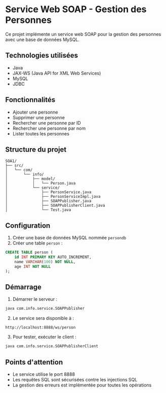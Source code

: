 # Service Web SOAP - Gestion des Personnes

Ce projet implémente un service web SOAP pour la gestion des personnes avec une base de données MySQL.

## Technologies utilisées

- Java
- JAX-WS (Java API for XML Web Services)
- MySQL
- JDBC

## Fonctionnalités

- Ajouter une personne
- Supprimer une personne
- Rechercher une personne par ID
- Rechercher une personne par nom
- Lister toutes les personnes

## Structure du projet

```
SOA1/
├── src/
│   └── com/
│       └── info/
│           ├── model/
│           │   └── Person.java
│           └── service/
│               ├── PersonService.java
│               ├── PersonServiceImpl.java
│               ├── SOAPPublisher.java
│               ├── SOAPPublisherClient.java
│               └── Test.java
```

## Configuration

1. Créer une base de données MySQL nommée `persondb`
2. Créer une table `person` :
```sql
CREATE TABLE person (
    id INT PRIMARY KEY AUTO_INCREMENT,
    name VARCHAR(100) NOT NULL,
    age INT NOT NULL
);
```

## Démarrage

1. Démarrer le serveur :
```bash
java com.info.service.SOAPPublisher
```

2. Le service sera disponible à :
```
http://localhost:8888/ws/person
```

3. Pour tester, exécuter le client :
```bash
java com.info.service.SOAPPublisherClient
```

## Points d'attention

- Le service utilise le port 8888
- Les requêtes SQL sont sécurisées contre les injections SQL
- La gestion des erreurs est implémentée pour toutes les opérations
